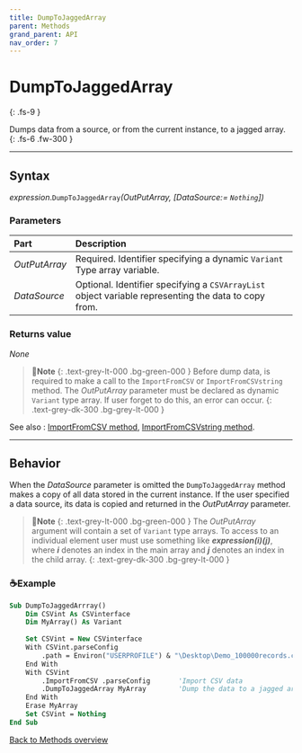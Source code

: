 ```yaml
---
title: DumpToJaggedArray
parent: Methods
grand_parent: API
nav_order: 7
---
```


# DumpToJaggedArray
{: .fs-9 }

Dumps data from a source, or from the current instance, to a jagged array.
{: .fs-6 .fw-300 }

---

## Syntax

*expression*.`DumpToJaggedArray`*(OutPutArray, \[DataSource:= `Nothing`\])*

### Parameters

<table>
<thead>
<tr>
<th style="text-align: left;">Part</th>
<th style="text-align: left;">Description</th>
</tr>
</thead>
<tbody>
<tr>
<td style="text-align: left;"><em>OutPutArray</em></td>
<td style="text-align: left;">Required. Identifier specifying a dynamic <code>Variant</code> Type array variable.</td>
</tr>
<tr>
<td style="text-align: left;"><em>DataSource</em></td>
<td style="text-align: left;">Optional. Identifier specifying a <code>CSVArrayList</code> object variable representing the data to copy from.</td>
</tr>
</tbody>
</table>

### Returns value

_None_

>📝**Note**
>{: .text-grey-lt-000 .bg-green-000 }
>Before dump data, is required to make a call to the `ImportFromCSV` or `ImportFromCSVstring` method. The *OutPutArray* parameter must be declared as dynamic `Variant` type array. If user forget to do this, an error can occur.
{: .text-grey-dk-300 .bg-grey-lt-000 }

See also
: [ImportFromCSV method](https://ws-garcia.github.io/VBA-CSV-interface/api/methods/importfromcsv.html), [ImportFromCSVstring method](https://ws-garcia.github.io/VBA-CSV-interface/api/methods/importfromcsvstring.html).

---

## Behavior

When the *DataSource* parameter is omitted the `DumpToJaggedArray` method makes a copy of all data stored in the current instance. If the user specified a data source, its data is copied and returned in the *OutPutArray* parameter.

>📝**Note**
>{: .text-grey-lt-000 .bg-green-000 }
>The *OutPutArray* argument will contain a set of `Variant` type arrays. To access to an individual element user must use something like **_expression(i)(j)_**, where **_i_** denotes an index in the main array and **_j_** denotes an index in the child array.
{: .text-grey-dk-300 .bg-grey-lt-000 }

### ☕Example

```vb
Sub DumpToJaggedArrray()
    Dim CSVint As CSVinterface
    Dim MyArray() As Variant
    
    Set CSVint = New CSVinterface
    With CSVint.parseConfig
        .path = Environ("USERPROFILE") & "\Desktop\Demo_100000records.csv"
    End With
    With CSVint
        .ImportFromCSV .parseConfig       'Import CSV data
        .DumpToJaggedArray MyArray        'Dump the data to a jagged array
    End With
    Erase MyArray
    Set CSVint = Nothing
End Sub
```

[Back to Methods overview](https://ws-garcia.github.io/VBA-CSV-interface/api/methods/)
